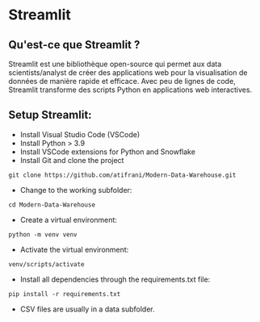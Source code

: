 # Streamlit

## Qu'est-ce que Streamlit ?  
Streamlit est une bibliothèque open-source qui permet aux data scientists/analyst de créer des applications web pour la visualisation de données de manière rapide et efficace. Avec peu de lignes de code, Streamlit transforme des scripts Python en applications web interactives.

## Setup Streamlit:  

* Install Visual Studio Code (VSCode)
* Install Python > 3.9
* Install VSCode extensions for Python and Snowflake
* Install Git and clone the project
```
git clone https://github.com/atifrani/Modern-Data-Warehouse.git
```
* Change to the working subfolder:
```
cd Modern-Data-Warehouse
```

* Create a virtual environment: 
```
python -m venv venv
```
* Activate the virtual environment: 
```
venv/scripts/activate
```
* Install all dependencies through the requirements.txt file: 
```
pip install -r requirements.txt
```
* CSV files are usually in a data subfolder.